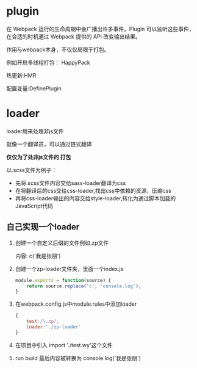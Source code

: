 # plugin

在 Webpack 运行的生命周期中会广播出许多事件，Plugin 可以监听这些事件，在合适的时机通过 Webpack 提供的 API 改变输出结果。

作用与webpack本身，不仅仅局限于打包。

例如开启多线程打包： HappyPack

热更新:HMR

配置变量:DefinePlugin



# loader

loader用来处理非js文件

就像一个翻译员，可以通过链式翻译

**仅仅为了处非js文件的 打包**



以.scss文件为例子：

- 先将.scss文件内容交给sass-loader翻译为css
- 在将翻译后的css交给css-loader,找出css中依赖的资源，压缩css
- 再将css-loader输出的内容交给style-loader,转化为通过脚本加载的JavaScript代码

## 自己实现一个loader

1. 创建一个自定义后缀的文件例如.zp文件

   内容: c('我是张朋')

2. 创建一个zp-loader文件夹，里面一个index.js

   ```js
   module.exports = function(source) {
       return source.replace('c', 'console.log');
   }
   ```

   

3. 在webpack.config.js中module.rules中添加loader

   ```js
   {
       test:/\.zp/,
       loader:'./zp-loader'
   }
   ```

   

4. 在项目中引入 import './test.wy'这个文件

5. run build 最后内容被转换为 console.log('我是张朋')









